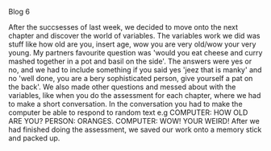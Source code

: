 Blog 6


After the succsesses of last week, we decided to move onto the next chapter and discover the world of variables. The variables work we did was stuff like how old are you, insert age, wow you are very old/wow your very young. My partners favourite question was 'would you eat cheese and curry mashed together in a pot and basil on the side'. The answers were yes or no, and we had to include something if you said yes 'jeez that is manky' and no 'well done, you are a bery sophisticated person, give yourself a pat on the back'. We also made other questions and messed about with the variables, like when you do the assessment for each chapter, where we had to make a short conversation. In the conversation you had to make the computer be able to respond to random text e.g COMPUTER: HOW OLD ARE YOU? PERSON: ORANGES. COMPUTER: WOW! YOUR WEIRD! After we had finished doing the assessment, we saved our work onto a memory stick and packed up.
